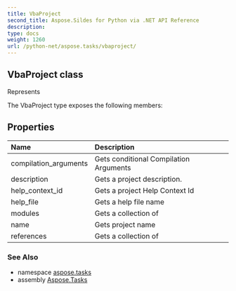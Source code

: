 ```yaml
---
title: VbaProject
second_title: Aspose.Sildes for Python via .NET API Reference
description: 
type: docs
weight: 1260
url: /python-net/aspose.tasks/vbaproject/
---
```


## VbaProject class

Represents

The VbaProject type exposes the following members:
## Properties
| Name | Description |
| :- | :- |
|compilation_arguments|Gets conditional Compilation Arguments|
|description|Gets a project description.|
|help_context_id|Gets a project Help Context Id|
|help_file|Gets a help file name|
|modules|Gets a collection of|
|name|Gets project name|
|references|Gets a collection of|

### See Also

* namespace [aspose.tasks](/tasks/python-net/aspose.tasks/)
* assembly [Aspose.Tasks](/tasks/python-net/)

